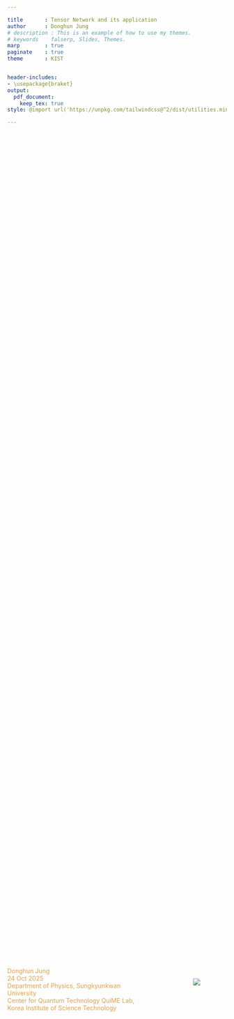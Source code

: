 ```yaml
---

title       : Tensor Network and its application
author      : Donghun Jung
# description : This is an example of how to use my themes.
# keywords    falserp, Slides, Themes.
marp        : true
paginate    : true
theme       : KIST


header-includes: 
- \usepackage{braket}
output:
  pdf_document:
    keep_tex: true
style: @import url('https://unpkg.com/tailwindcss@^2/dist/utilities.min.css');

---
```


<!-- _class: titlepage -->
<!-- backgroundColor: #000000 -->


<style>
.container{
   display: flex;
   align-items: center;
   width: 100%;
   height: 100%;
}
.col-left{
   flex: 0 0 65%;
   padding-right: 2rem;
   color: #e2a147;
}
.col-left .title{
   color: white;
}

.col-right{
   flex: 0 0 30%;
   display: flex;
   align-items: center;
   justify-content: center;
}
</style>

<div class="container">

<div class="col-left">

<div class="title">
GHZ State Preparation with DDrf 
Ultimately Implementing CRX Gate
</div>
 
<div class="author">
Donghun Jung
</div>

<div class="date">
24 Oct 2025
</div>

<div class="organization">
Department of Physics, Sungkyunkwan University
<br>
Center for Quantum Technology QuiME Lab, Korea Institute of Science Technology
</div>

</div>

<div class="col-right">
<img src="../media/images/KIST_CI.png" style="max-width: 100%; height: auto; object-fit: contain;">
</div>

</div>


---

<!-- backgroundColor: white -->


# Outline

- [Quick Recap] DDrf
- [Quick Recap] How DDrf can realize GHZ state
- Machine Learning Approach
    - Why it fails?
- Strategy
    - Analytical analysis for good parameters
    - New Schrödinger equation solver with PyTorch
- Implementation of Runge-Kutta 7
    - Why Euler Method fails
    - Key features of RK7 implementation
- Dynamic Decoupling & DDrf explanation
- Examples & Simulations
- TODO

---

# NV Center System

<div style="display: flex;">
<div style="width: 50%;">

Spatially separated magnetic dipoles interact with each other via magnetic dipolar interaction (i.e., magnetic dipole-dipole interaction), which dominates the hyperfine coupling between the NV⁻ electron spin and surrounding ¹³C nuclear spins.

**Note:** The nuclear spin precession axes depend on the NV electron spin state.

## Hamiltonian for NV coupled with $N$ ¹³C nuclear spins
(Electron spin in rotating frame, others are in lab frame)
Note: We use two level space in NV electrons, $m_s =0$ state as $\ket{0}$ and $m_s = -1 $ state as $\ket{1}$ state. $m_s = 1$ state is not used. 

$$
\mathcal{H} = \sum_{i=1}^N \gamma_c B_z I_z^{i} + \underbrace{A_{||}^i S_z I_{z}^{i} + A_{\perp}^{i} S_z I_x }_{\text{Hyperfine Interaction Terms}}
$$

</div>
<div style="width: 50%;">

<!-- Figure: NV center system diagram -->
![NV Center System](path/to/figure)

</div>
</div>

---

# Available Control Sources

## Microwave for Electron Spin

The control of electron spin is performed by transverse AC magnetic field in microwave range. 

$$
\mathcal{H}_{\text{MW}} = \sqrt{2} \Omega_{\text{MW}} \cos(\omega_{\text{MW}} t + \phi_{\text{MW}}(t)) S_x
$$
where $\Omega_{MW}$ is MW Rabi Amplitude which can be time-series value. $\omega_{\text{MW}}$ is set to resonance frequency of NV electron spin. Here, we implement $\pi$-pulse via MW operation. 


## RF for Nuclear Spin

It is possible to make a coherent drive between nuclear spin states in radio-frequency range of AC magnetic field.
$$
\mathcal{H}_{\textㅇ} = 2 \Omega_{\textㅇ} \cos(\omega_{\textㅇ} t + \phi_{\textㅇ}(t)) I_x
$$
where $\Omega_{\textㅇ}$ is RF Rabi Amplitude which can be time series value. The driving field phase can also be changed during gate operation.

**Note:** RF pulses cannot perform selective nuclear spin control


---

# Machine Learning Approach

## Solving Time-Dependent Schrödinger Equation

**Goal:** Obtain a GHZ state after time evolution by selecting optimal parameters

## Full Hamiltonian (with CPMG-based MW and RF)
(Electron spin in rotating frame, others are in lab frame)
$$
\mathcal{H} = \underbrace{\gamma_c B_z I_z^i + A_{||}^i S_z I_z^i + A_{\perp} S_z I_x^i}_{} + \underbrace{\frac{1}{\sqrt{2}} \Omega_{\text{MW}} S_x}_{} + \underbrace{\Omega_ㅇ(t) \cos(\omega_{\textㅇ}^{i} t + \phi_{\textㅇ}^{i}(t))}_{}
$$

## Cost Function

$$
f = |\bra{GHZ}U(t,t_{0})\ket{\psi_{0}}|^2 = |\bra{GHZ}\ket{\psi_{f}}|^2
$$

Define cost function as the fidelity of the final state to the GHZ state. 
$U(t,t_0) = \mathcal{T}\left[ \exp \left( -i \int_{t_0}^t dt^{\prime} \mathcal{H}(t^{\prime}) \right) \right] $

---

# Why Machine Learning Approach Fails

## Issues:

**1. GRAPE algorithm unavailable:** The GRAPE (Gradient Ascent Pulse Engineering) algorithm, which finds time-ordered sequences of parameter values, is impractical for DDrf systems. The fundamental mismatch lies in the timescales—DDrf sequences for implementing gates like CRX operate on microsecond to millisecond timescales, while the control interval for optimization is on the order of nanoseconds. This creates an enormous optimization space with an impractical number of parameters to optimize.

**2. Unknown optimal time:** Even when employing known DDrf pulse sequences, determining the optimal total evolution time remains unclear. Since the number of π-pulses must be discrete (one cannot apply a fractional number of pulses), the total evolution time must be selected explicitly without clear analytical guidance, adding another layer of complexity to the optimization problem.

**3. Gradient descent cannot consider realistic conditions:** Gradient descent methods are designed to exploit the cost function—finding parameters that minimize the objective without inherent awareness of physical constraints. This makes it extremely difficult to naturally incorporate realistic experimental conditions into the learning process, as the optimizer focuses purely on mathematical optimization rather than physical feasibility.

---

# Issue 3: Realistic Constraints

## RF Amplitude ($\Omega_ㅇ$) Constraints

- **Theoretical:** Large amplitude causes unwanted detuning to other nuclear spins
- **Experimental:** Large amplitude can burn the wire
- **Problem:** Enforcing this condition in learning is not straightforward

## Attempted Solutions

Qutip's solver can be integrated with the scipy solver. What about adding bounds?

**Q:** Why not use a constrained (bounded) solver?
**A:** I tried the L-BFGS-B optimizer, but it failed, took too long, and ultimately did not converge.

**Q:** What about using a regularization method?
$$
f_r(\Omega_ㅇ) = \Omega_ㅇ^2, \quad S = f + \lambda f_r
$$
**A:** scipy.optimizer failed to converge. Cannot debug the builtin optimizer.

---

# Strategy

## New Approach:

1. **Analytical analysis first** (Jiwon contributed significantly!)
   - Find good parameters beforehand
   - Use ML for fine-tuning only

2. **Better optimizer needed**
   - Use PyTorch with the Adam optimizer
   - Better convergence (personally experienced with GRAPE algorithm)

3. **New Schrödinger Equation Solver**
   - Implemented in PyTorch
   - Enables gradient-based optimization with better convergence

**Note:** BFGS is generally better for fine-tuning, but depends on the quality of analytical parameters

---

# Solving Differential Equations

## Time-Dependent Schrödinger Equation

Dedicated ~3 months to studying NV system control and implementing a new solver

## Naive Approach (Euler Method)

Can we do something like this:
$$
\ket{\psi(t + dt)} = \ket{\psi(t)} -i H(t) dt
$$

(General idea of the Euler method)

---

# Why Euler Method Fails

## Norm Preserving Issue

Error proportional to $O(dt^2)$

## Solution: Runge-Kutta 7th Order

---

# Runge-Kutta Method

## RK4 Example (4th Order)



The Runge-Kutta method improves upon Euler by evaluating the derivative at multiple intermediate points:

$$
\begin{align}
k_1 &= f(t_n, y_n) \\
k_2 &= f(t_n + \frac{h}{2}, y_n + \frac{h}{2}k_1) \\
k_3 &= f(t_n + \frac{h}{2}, y_n + \frac{h}{2}k_2) \\
k_4 &= f(t_n + h, y_n + hk_3) \\
y_{n+1} &= y_n + \frac{h}{6}(k_1 + 2k_2 + 2k_3 + k_4)
\end{align}
$$

For the Schrödinger equation $\frac{d}{dt}\ket{\psi} = -iH(t)\ket{\psi}$, we have $f(t, \psi) = -iH(t)\ket{\psi}$

**RK7:** Uses a 7th order method for higher accuracy with error $O(h^8)$.

---

# Runge-Kutta Method

## RK7 Example (4th Order)

<!-- TODO: Explain RK7 method -->

---

# Key Features of Implementation

<!-- TODO: English Polishment -->
<!-- TODO: English contents; reduce it for presentation material. -->
<!-- TODO: Code fix; show only neccesary part -->

## 1. Interpolation
We generally runing 100 micro second simulation upto few milisecond simulation. 
Given $\pi$ pulse time, about few nano second, and its pulse shape(Gaussian), rapidly changing during $\pi$-pulse operation, time step must be much shorter than $\pi$-pulse duration. If we set `dt` in that way and save every vector or observable expectation value results, the amount of required memory would be large, considering potential larger simulation. So, I avoid this problem, I tried to take middle step during calculation between `dt`, larger compared to $\pi$-pulse time.

```python
def _interpolate_step(self, t: float) -> torch.Tensor:
   """Interpolate solution at time t"""
   if not self.interpolate:
      return self._y_front.clone()
      
   dt = self._dt_int
   tau = (t - self._t_prev) / dt
   
   # Compute polynomial coefficients using Horner's method
   for i in range(self.rk_extra_step):
      self.b_factor[i] = 0.0
      for j in range(self.denseout_order - 1, -1, -1):
         self.b_factor[i] += self.bi[i, j]
         self.b_factor[i] *= tau
         
   # Interpolate: y = y_prev + dt * sum(b_factor[i] * k[i])
   out = self._y_prev.clone()
   self._accumulate(out, self.b_factor, dt, self.rk_extra_step)
   return out
```
---

# Key Features of Implementation

<!-- TODO: English Polishment -->
<!-- TODO: English contents; reduce it for presentation material. -->
<!-- TODO: Code fix; show only neccesary part -->

## 2. Norm Preserving Check

To ensure the norm of state vector to stay at 1, I checked this every (interpolated) time step.

<!-- Details about norm preserving check -->

```python
def _error(self, dt: float) -> float:
   ...
      # Compute error vector: dt * sum(e[i] * k[i])
      self._y_temp.zero_()
      self._accumulate(self._y_temp, self.e, dt, self.rk_step)
      
      self._norm_front = torch.norm(self._y_front).item()
      error_norm = torch.norm(self._y_temp).item()

      tol = self.atol + max(self._norm_prev, self._norm_front) * self.rtol

      return error_norm / tol
```
If error is not tolerable, the solver will use smaller `dt`. 


---

# Key Features of Implementation

<!-- TODO: English Polishment -->
<!-- TODO: English contents; reduce it for presentation material. -->
<!-- TODO: Code fix; show only neccesary part -->

## 3. Adaptive Time Step (Under development and Testing)

Checking how rapidly the Hamiltonian changes, determine interpolated time step adaptively. RF amplitude changes relatively slower than MW amplitude. That is, during $\pi$-pulse time, the solver use smaller interpolation step, otherwise, relatively larger interpolation step is acceptable. 
<!-- Details about adaptive time step -->
```python
def _adaptive_dt_safe(self, t: float) -> float:
   """Alternative implementation: Look ahead to next event(Hard coded)"""
   if self.event_period is None:
      return self._base_dt_safe
   
   next_event = self._get_next_event_time(t)
   if next_event is None:
      return self._base_dt_safe
   
   time_to_event = next_event - t
   
   # If next event is very close, use very small steps
   if time_to_event < self.event_tolerance:
      # Ensure we don't overshoot the event
      max_step_to_event = time_to_event * 0.1  # 10% of remaining time
      adaptive_step = min(self._base_dt_safe * self.event_step_factor, max_step_to_event)
   else:
      # Normal step size
      adaptive_step = self._base_dt_safe
   
   # Apply bounds
   if self.max_step > 0:
      adaptive_step = min(self.max_step, adaptive_step)
   adaptive_step = max(self.min_step, adaptive_step)
   
   return adaptive_step
```

---

# Dynamic Decoupling

## Original Purpose: Extending Coherence Time

<!-- Space for figure -->

Can be used for many purposes, including implementing conditional gates

*Note: Nuclear spin precession depends on the NV electron spin state*

## Hamiltonian(nuclear spin case)

$$
\begin{aligned}
\mathcal{H} =& \underbrace{\gamma_c B_z I_z^i + A_{||}^i S_z I_z^i + A_{\perp} S_z I_x^i}_{} + \underbrace{\frac{1}{\sqrt{2}} \Omega_{\text{MW}} S_x}_{}  \\
\rightarrow \mathcal{H} =& \ket{0}\bra{0} \otimes \omega_0 I_z + 
\ket{-1}\bra{-1} \otimes \left( \omega_L I_z -  A_{||}I_z - A_{\perp}I_x  \right) \\
\rightarrow \mathcal{H} =& \ket{0}\bra{0} \otimes H_0 + 
\ket{-1}\bra{-1} \otimes H_1 
\end{aligned} 
$$

That is, nuclear spin evolves by $e^{-i H_{0(1)} t}$ when electron spin lies on spin state $\ket{0}(\ket{1})$.

---

# CPMG Sequence

<!-- Space for figure -->


## Sequence Structure

CPMG is a repetition of $(\tau - \pi - 2\tau - \pi - \tau)$ for $N/2$ times

## Unitary Operations

- Initial electron spin state 0(1): $e^{-i \phi \hat{I}\cdot\hat{\sigma^{i}}}$
   - For each cell, if NV spin is 0-state: $e^{-i \phi \hat{I}\cdot\hat{\sigma^{0}}} = e^{-i H_{0} \tau}e^{-i H_{1} 2\tau}e^{-i H_{0} \tau}$
   - For each cell, if NV spin is 1-state: $e^{-i \phi \hat{I}\cdot\hat{\sigma^{1}}} = e^{-i H_{1} \tau}e^{-i H_{0} 2\tau}e^{-i H_{1} \tau}$

- When vectors $\sigma^0$ and $\sigma^1$ are anti-parallel → conditional gate
- Directions are generally parallel, but at a specific $\tau$ they become anti-parallel

*Note: $\phi$ is equal whatever initial state is 0 or 1 in CPMG cell.*

---

# Finding τ Analytically

To enable conditional Gate via repeatation of CPMG cell, we should choose $\tau$ such that $\hat{\sigma^{0}}\cdot\hat{\sigma^{1}} = -1$.

$\tau$ can be found analytically under approximation

$$
<!-- Analytical expression for τ -->
$$

Then, the number of repeatation number of CPMG cell is chosen mediculously, to acheive $N\phi = \frac{\pi}{2}$.

---

# Conditional Operation

At a certain $\tau$, we observe a conditional operation.

**Note:** Since the assumption is a very short π-pulse time, further study is required.

<!-- GIF: Conditional operation visualization -->
![Conditional Operation](path/to/conditional_operation.gif)

---

# Multi-Qubit System

In a multi-qubit system, one nuclear spin responds to the CPMG sequence

Further analysis is required

<!-- GIF: Multi-qubit CPMG visualization -->
![Multi-Qubit CPMG](path/to/multiqubit_cpmg.gif)

---

# DDrf: RF Pulse Control

<!-- Figure for DDrf -->

RF pulses can be employed to add additional active operations on nuclear spins

## Lab Frame Behavior

Acts as an oscillating effect on the precession axis

## Conditional Operation (CRX Gate)

With meticulous RF phase updates, we can derive a conditional operation

> "For DDRF gates, the interpulse delays do not need to follow the dynamics of the target nuclear spin: Direct spin-state selective radio-frequency driving with tailored phase updating enables a conditional rotation of the nuclear spin."

---

# DDrf Simulation: Single Nuclear Spin

<!-- GIF: NV spin + 1 nuclear spin DDrf operation -->
![DDrf Single Qubit](path/to/ddrf_single_nuclei.gif)

---

# Multi-Qubit Simulation

Multi-qubit simulation results are shown

**Note:** Further study is required to choose good parameters

---

# TODO

1. **Analytical study:** Find better parameters

2. **Polish code:**
   - Memory management
   - Find better hyperparameters for faster simulation
   - Reduce simulation time to ~1min (for learning purposes)

3. **Run learning** after obtaining good parameters

4. **(Later) Develop density matrix solver in PyTorch**
   - NV/nuclear spins are not fully initialized to pure states
   - Need to consider mixed states → density matrix approach

